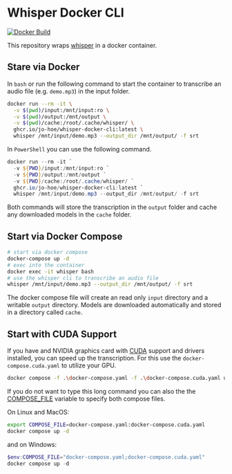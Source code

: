 # Whisper Docker CLI

[![Docker Build](https://github.com/jo-hoe/whisper-docker-cli/actions/workflows/docker-build-test.yml/badge.svg)](https://github.com/jo-hoe/whisper-docker-cli/actions?workflow=docker-build-test)

This repository wraps [whisper](https://github.com/openai/whisper) in a docker container.

## Stare via Docker

In `bash` or run the following command to start the container to transcribe an audio file (e.g. `demo.mp3`) in the input folder.

```bash
docker run --rm -it \
  -v $(pwd)/input:/mnt/input:ro \
  -v $(pwd)/output:/mnt/output \
  -v $(pwd)/cache:/root/.cache/whisper/ \
  ghcr.io/jo-hoe/whisper-docker-cli:latest \
  whisper /mnt/input/demo.mp3 --output_dir /mnt/output/ -f srt
```

In `PowerShell` you can use the following command.

```PowerShell
docker run --rm -it `
  -v ${PWD}/input:/mnt/input:ro `
  -v ${PWD}/output:/mnt/output `
  -v ${PWD}/cache:/root/.cache/whisper/ `
  ghcr.io/jo-hoe/whisper-docker-cli:latest `
  whisper /mnt/input/demo.mp3 --output_dir /mnt/output/ -f srt
```

Both commands will store the transcription in the `output` folder and cache any downloaded models in the `cache` folder.

## Start via Docker Compose

```bash
# start via docker compose
docker-compose up -d
# exec into the container
docker exec -it whisper bash
# use the whisper cli to transcribe an audio file
whisper /mnt/input/demo.mp3 --output_dir /mnt/output/ -f srt
```

The docker compose file will create an read only `input` directory and a writable `output` directory.
Models are downloaded automatically and stored in a directory called `cache`.

## Start with CUDA Support

If you have and NVIDIA graphics card with [CUDA](https://developer.nvidia.com/cuda-downloads) support and drivers installed, you can speed up the transcription. For this use the `docker-compose.cuda.yaml` to utilize your GPU.

```bash
docker compose -f .\docker-compose.yaml -f .\docker-compose.cuda.yaml up -d
```

If you do not want to type this long command you can also the the [COMPOSE_FILE](https://docs.docker.com/compose/environment-variables/envvars/#compose_file) variable to specify both compose files.

On Linux and MacOS:

```bash
export COMPOSE_FILE=docker-compose.yaml:docker-compose.cuda.yaml
docker compose up -d
```

and on Windows:

```PowerShell
$env:COMPOSE_FILE="docker-compose.yaml;docker-compose.cuda.yaml"
docker compose up -d
```
